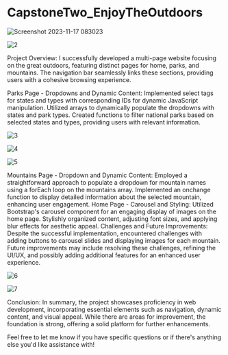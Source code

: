 # CapstoneTwo_EnjoyTheOutdoors

![Screenshot 2023-11-17 083023](https://github.com/MrRobut98/CapstoneTwo_EnjoyTheOutdoors/assets/146864064/6166dbde-f3ba-41ee-8592-9235d1af0e95)


![2](https://github.com/MrRobut98/CapstoneTwo_EnjoyTheOutdoors/assets/146864064/773e795a-4d48-4398-aa71-f1e8570bc666)

Project Overview:
I successfully developed a multi-page website focusing on the great outdoors, featuring distinct pages for home, parks, and mountains. The navigation bar seamlessly links these sections, providing users with a cohesive browsing experience.





Parks Page - Dropdowns and Dynamic Content:
Implemented select tags for states and types with corresponding IDs for dynamic JavaScript manipulation.
Utilized arrays to dynamically populate the dropdowns with states and park types.
Created functions to filter national parks based on selected states and types, providing users with relevant information.

![3](https://github.com/MrRobut98/CapstoneTwo_EnjoyTheOutdoors/assets/146864064/ebfcd50c-7af3-4507-bf13-e4ee0743f499)


![4](https://github.com/MrRobut98/CapstoneTwo_EnjoyTheOutdoors/assets/146864064/216d242f-972b-4337-a84c-1873384ae3d5)


![5](https://github.com/MrRobut98/CapstoneTwo_EnjoyTheOutdoors/assets/146864064/96f59066-a7f0-4571-adaf-deb9801fb309)


Mountains Page - Dropdown and Dynamic Content:
Employed a straightforward approach to populate a dropdown for mountain names using a forEach loop on the mountains array.
Implemented an onchange function to display detailed information about the selected mountain, enhancing user engagement.
Home Page - Carousel and Styling:
Utilized Bootstrap's carousel component for an engaging display of images on the home page.
Stylishly organized content, adjusting font sizes, and applying blur effects for aesthetic appeal.
Challenges and Future Improvements:
Despite the successful implementation, encountered challenges with adding buttons to carousel slides and displaying images for each mountain. Future improvements may include resolving these challenges, refining the UI/UX, and possibly adding additional features for an enhanced user experience.

![6](https://github.com/MrRobut98/CapstoneTwo_EnjoyTheOutdoors/assets/146864064/1ffe9934-f725-4298-988d-0cd5c1e7dad3)

![7](https://github.com/MrRobut98/CapstoneTwo_EnjoyTheOutdoors/assets/146864064/caf51782-3618-4faa-9372-7e803fda66f8)

Conclusion:
In summary, the project showcases proficiency in web development, incorporating essential elements such as navigation, dynamic content, and visual appeal. While there are areas for improvement, the foundation is strong, offering a solid platform for further enhancements.

Feel free to let me know if you have specific questions or if there's anything else you'd like assistance with!
